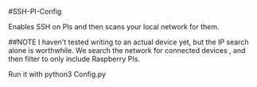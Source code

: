 #SSH-PI-Config

Enables SSH on PIs and then scans your local network for them. 

##NOTE 
I haven't tested writing to an actual device yet, but the IP search alone is worthwhile. 
We search the network for connected devices , and then filter to only include Raspberry PIs. 


Run it with python3  Config.py
